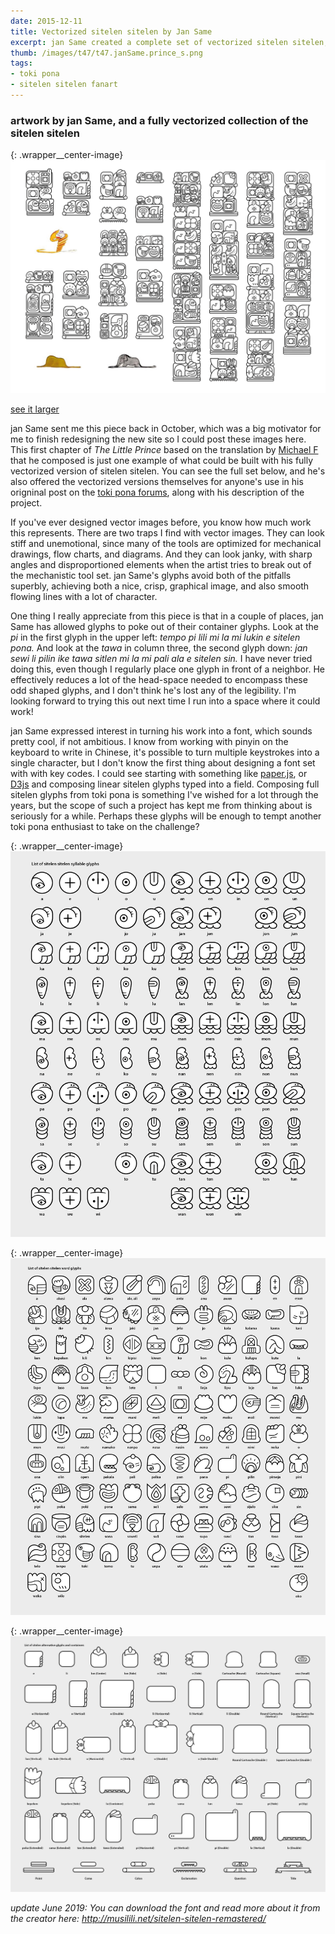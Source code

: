 ```yaml
---
date: 2015-12-11
title: Vectorized sitelen sitelen by Jan Same
excerpt: jan Same created a complete set of vectorized sitelen sitelen, including the syllable glyphs and an assortment of containers, and has used them to render the first page of <i>The Little Prince</i>.
thumb: /images/t47/t47.janSame.prince_s.png
tags:
- toki pona
- sitelen sitelen fanart
---
```


### artwork by jan Same, and a fully vectorized collection of the sitelen sitelen

{: .wrapper__center-image}
![first chapter of 'The Little Prince'](/images/t47/t47.janSame.prince_l.png)

[see it larger](/images/t47/t47.janSame.prince_l.png)

jan Same sent me this piece back in October, which was a big motivator for me to finish redesigning the new site so I could post these images here. This first chapter of *The Little Prince* based on the translation by [Michael F](http://failbluedot.com/toki_pona/jan_lawa_lili/chap01) that he composed is just one example of what could be built with his fully vectorized version of sitelen sitelen. You can see the full set below, and he's also offered the vectorized versions themselves for anyone's use in his origninal post on the [toki pona forums](http://forums.tokipona.org/viewtopic.php?f=7&p=13786#p13786), along with his description of the project.

If you've ever designed vector images before, you know how much work this represents. There are two traps I find with vector images. They can look stiff and unemotional, since many of the tools are optimized for mechanical drawings, flow charts, and diagrams. And they can look janky, with sharp angles and disproportioned elements when the artist tries to break out of the mechanistic tool set.  jan Same's glyphs avoid both of the pitfalls superbly, achieving both a nice, crisp, graphical image, and also smooth flowing lines with a lot of character.

One thing I really appreciate from this piece is that in a couple of places, jan Same has allowed glyphs to poke out of their container glyphs.  Look at the *pi* in the first glyph in the upper left: *tempo pi lili mi la mi lukin e sitelen pona.* And look at the *tawa* in column three, the second glyph down: *jan sewi li pilin ike tawa sitlen mi la mi pali ala e sitelen sin.* I have never tried doing this, even though I regularly place one glyph in front of a neighbor. He effectively reduces a lot of the head-space needed to encompass these odd shaped glyphs, and I don't think he's lost any of the legibility. I'm looking forward to trying this out next time I run into a space where it could work!

jan Same expressed interest in turning his work into a font, which sounds pretty cool, if not ambitious.  I know from working with pinyin on the keyboard to write in Chinese, it's possible to turn multiple keystrokes into a single character, but I don't know the first thing about designing a font set with with key codes. I could see starting with something like [paper.js](http://paperjs.org/), or [D3js](http://d3js.org/) and composing linear sitelen glyphs typed into a field.  Composing full sitelen glyphs from toki pona is something I've wished for a lot through the years, but the scope of such a project has kept me from thinking about is seriously for a while.  Perhaps these glyphs will be enough to tempt another toki pona enthusiast to take on the challenge?

{: .wrapper__center-image}
![full sitelen sitelen vectorized](/images/t47/t47.janSame.tokilili.png)

{: .wrapper__center-image}
![full sitelen sitelen vectorized](/images/t47/t47.janSame.sitelen_sitelen.png)

{: .wrapper__center-image}
![full sitelen sitelen vectorized](/images/t47/t47.janSame.containers.png)

_update June 2019: You can download the font and read more about it from the creator here: http://musilili.net/sitelen-sitelen-remastered/_
